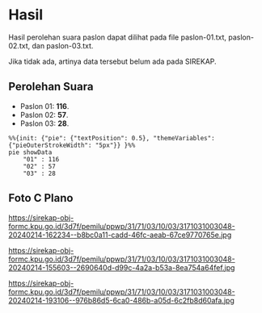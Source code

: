 # Hasil

Hasil perolehan suara paslon dapat dilihat pada file paslon-01.txt, paslon-02.txt, dan paslon-03.txt.

Jika tidak ada, artinya data tersebut belum ada pada SIREKAP.

## Perolehan Suara

 * Paslon 01: **116**.
 * Paslon 02: **57**.
 * Paslon 03: **28**.

```mermaid
%%{init: {"pie": {"textPosition": 0.5}, "themeVariables": {"pieOuterStrokeWidth": "5px"}} }%%
pie showData
    "01" : 116
    "02" : 57
    "03" : 28
```
## Foto C Plano

https://sirekap-obj-formc.kpu.go.id/3d7f/pemilu/ppwp/31/71/03/10/03/3171031003048-20240214-162234--b8bc0a11-cadd-46fc-aeab-67ce9770765e.jpg

https://sirekap-obj-formc.kpu.go.id/3d7f/pemilu/ppwp/31/71/03/10/03/3171031003048-20240214-155603--2690640d-d99c-4a2a-b53a-8ea754a64fef.jpg

https://sirekap-obj-formc.kpu.go.id/3d7f/pemilu/ppwp/31/71/03/10/03/3171031003048-20240214-193106--976b86d5-6ca0-486b-a05d-6c2fb8d60afa.jpg
